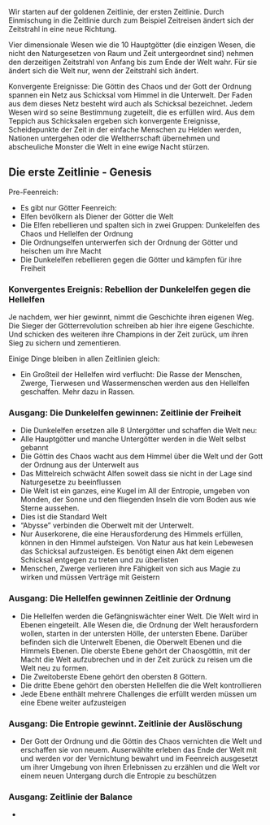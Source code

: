 
Wir starten auf der goldenen Zeitlinie, der ersten Zeitlinie. Durch Einmischung in die Zeitlinie durch zum Beispiel Zeitreisen ändert sich der Zeitstrahl in eine neue Richtung.

Vier dimensionale Wesen wie die 10 Hauptgötter (die einzigen Wesen, die nicht den Naturgesetzen von Raum und Zeit untergeordnet sind) nehmen den derzeitigen Zeitstrahl von Anfang bis zum Ende der Welt wahr. Für sie ändert sich die Welt nur, wenn der Zeitstrahl sich ändert.

Konvergente Ereignisse: Die Göttin des Chaos und der Gott der Ordnung spannen ein Netz aus Schicksal vom Himmel in die Unterwelt. Der Faden aus dem dieses Netz besteht wird auch als Schicksal bezeichnet. Jedem Wesen wird so seine Bestimmung zugeteilt, die es erfüllen wird. Aus dem Teppich aus Schicksalen ergeben sich konvergente Ereignisse, Scheidepunkte der Zeit in der einfache Menschen zu Helden werden, Nationen untergehen oder die Weltherrschaft übernehmen und abscheuliche Monster die Welt in eine ewige Nacht stürzen.

## Die erste Zeitlinie - Genesis
Pre-Feenreich:

- Es gibt nur Götter
Feenreich:
- Elfen bevölkern als Diener der Götter die Welt
- Die Elfen rebellieren und spalten sich in zwei Gruppen: Dunkelelfen des Chaos und Hellelfen der Ordnung
- Die Ordnungselfen unterwerfen sich der Ordnung der Götter und heischen um ihre Macht
- Die Dunkelelfen rebellieren gegen die Götter und kämpfen für ihre Freiheit

### Konvergentes Ereignis: Rebellion der Dunkelelfen gegen die Hellelfen
Je nachdem, wer hier gewinnt, nimmt die Geschichte ihren eigenen Weg. Die Sieger der Götterrevolution schreiben ab hier ihre eigene Geschichte. Und schicken des weiteren ihre Champions in der Zeit zurück, um ihren Sieg zu sichern und zementieren.

Einige Dinge bleiben in allen Zeitlinien gleich:
- Ein Großteil der Hellelfen wird verflucht: Die Rasse der Menschen, Zwerge, Tierwesen und Wassermenschen werden aus den Hellelfen geschaffen. Mehr dazu in Rassen.

### Ausgang: Die Dunkelelfen gewinnen: Zeitlinie der Freiheit

- Die Dunkelelfen ersetzen alle 8 Untergötter und schaffen die Welt neu:
- Alle Hauptgötter und manche Untergötter werden in die Welt selbst gebannt
- Die Göttin des Chaos wacht aus dem Himmel über die Welt und der Gott der Ordnung aus der Unterwelt aus
- Das Mittelreich schwächt Alfen soweit dass sie nicht in der Lage sind Naturgesetze zu beeinflussen
- Die Welt ist ein ganzes, eine Kugel im All der Entropie, umgeben von Monden, der Sonne und den fliegenden Inseln die vom Boden aus wie Sterne aussehen.
- Dies ist die Standard Welt
- “Abysse” verbinden die Oberwelt mit der Unterwelt.
- Nur Auserkorene, die eine Herausforderung des Himmels erfüllen, können in den Himmel aufsteigen. Von Natur aus hat kein Lebewesen das Schicksal aufzusteigen. Es benötigt einen Akt dem eigenen Schicksal entgegen zu treten und zu überlisten
- Menschen, Zwerge verlieren ihre Fähigkeit von sich aus Magie zu wirken und müssen Verträge mit Geistern 

### Ausgang: Die Hellelfen gewinnen Zeitlinie der Ordnung

- Die Hellelfen werden die Gefängniswächter einer Welt. Die Welt wird in Ebenen eingeteilt. Alle Wesen die, die Ordnung der Welt herausfordern wollen, starten in der untersten Hölle, der untersten Ebene. Darüber befinden sich die Unterwelt Ebenen, die Oberwelt Ebenen und die Himmels Ebenen. Die oberste Ebene gehört der Chaosgöttin, mit der Macht die Welt aufzubrechen und in der Zeit zurück zu reisen um die Welt neu zu formen.
- Die Zweitoberste Ebene gehört den obersten 8 Göttern.
- Die dritte Ebene gehört den obersten Hellelfen die die Welt kontrollieren
- Jede Ebene enthält mehrere Challenges die erfüllt werden müssen um eine Ebene weiter aufzusteigen

### Ausgang: Die Entropie gewinnt. Zeitlinie der Auslöschung

- Der Gott der Ordnung und die Göttin des Chaos vernichten die Welt und erschaffen sie von neuem. Auserwählte erleben das Ende der Welt mit und werden vor der Vernichtung bewahrt und im Feenreich ausgesetzt um ihrer Umgebung von ihren Erlebnissen zu erzählen und die Welt vor einem neuen Untergang durch die Entropie zu beschützen

### Ausgang: Zeitlinie der Balance

-